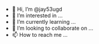 - 👋 Hi, I’m @jay53ugd
- 👀 I’m interested in ...
- 🌱 I’m currently learning ...
- 💞️ I’m looking to collaborate on ...
- 📫 How to reach me ...

<!---
jay53ugd/jay53ugd is a ✨ special ✨ repository because its `README.md` (this file) appears on your GitHub profile.
You can click the Preview link to take a look at your changes.
--->
